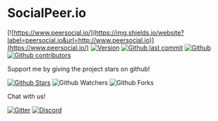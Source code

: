 # SocialPeer.io

[![https://www.peersocial.io/](https://img.shields.io/website?label=peersocial.io&url=http://www.peersocial.io)](https://www.peersocial.io/)
[![Version](https://img.shields.io/github/package-json/v/PeerSocial-io/PeerSocial.io)](https://github.com/PeerSocial-io/PeerSocial.io)
[![Github last commit](https://img.shields.io/github/last-commit/PeerSocial-io/PeerSocial.io)](https://github.com/PeerSocial-io/PeerSocial.io/graphs/commit-activity)
[![Github](https://img.shields.io/github/commit-activity/m/PeerSocial-io/PeerSocial.io)](https://github.com/PeerSocial-io/PeerSocial.io)
[![Github contributors](https://img.shields.io/github/contributors/PeerSocial-io/PeerSocial.io)](https://github.com/PeerSocial-io/PeerSocial.io/graphs/contributors)

Support me by giving the project stars on github! 

[![Github Stars](https://img.shields.io/github/stars/PeerSocial-io/PeerSocial.io)](https://github.com/PeerSocial-io/PeerSocial.io/stargazers)
![Github Watchers](https://img.shields.io/github/watchers/PeerSocial-io/PeerSocial.io)
![Github Forks](https://img.shields.io/github/forks/PeerSocial-io/PeerSocial.io)

Chat with us!

[![Gitter](https://badges.gitter.im/PeerSocial-io/community.svg)](https://gitter.im/PeerSocial-io/community?utm_source=badge&utm_medium=badge&utm_campaign=pr-badge)
[![Discord](https://img.shields.io/discord/699620283748843610)](https://discord.gg/rHM4GmR)

